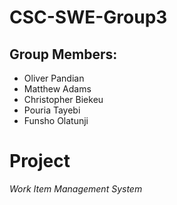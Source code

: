 # CSC-SWE-Group3
## Group Members:
- Oliver Pandian
- Matthew Adams
- Christopher Biekeu
- Pouria Tayebi
- Funsho Olatunji

# Project
*Work Item Management System*
